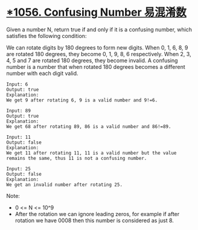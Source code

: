 # [*1056. Confusing Number 易混淆数](https://leetcode.com/problems/confusing-number/)
Given a number N, return true if and only if it is a confusing number, which satisfies the following condition:

We can rotate digits by 180 degrees to form new digits. When 0, 1, 6, 8, 9 are rotated 180 degrees, they become 0, 1, 9, 8, 6 respectively. When 2, 3, 4, 5 and 7 are rotated 180 degrees, they become invalid. A confusing number is a number that when rotated 180 degrees becomes a different number with each digit valid.

```text
Input: 6
Output: true
Explanation: 
We get 9 after rotating 6, 9 is a valid number and 9!=6.
```

```text
Input: 89
Output: true
Explanation: 
We get 68 after rotating 89, 86 is a valid number and 86!=89.
```

```text
Input: 11
Output: false
Explanation: 
We get 11 after rotating 11, 11 is a valid number but the value remains the same, thus 11 is not a confusing number.
```
```text
Input: 25
Output: false
Explanation: 
We get an invalid number after rotating 25.
```
Note:
* 0 <= N <= 10^9
* After the rotation we can ignore leading zeros, for example if after rotation we have 0008 then this number is considered as just 8.